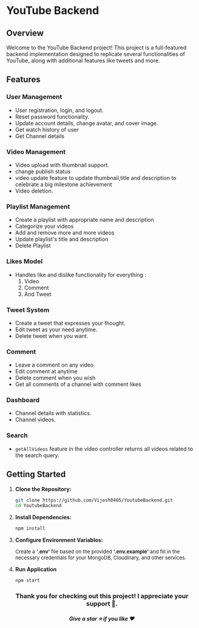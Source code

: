 # YouTube Backend

## Overview

Welcome to the YouTube Backend project! This project is a full-featured backend implementation designed to replicate several functionalities of YouTube, along with additional features like tweets and more.

## Features

### User Management

- User registration, login, and logout.
- Reset password functionality.
- Update account details, change avatar, and cover image.
- Get watch history of user 
- Get Channel details 

### Video Management

- Video upload with thumbnail support.
- change publish status
- video update feature to update thumbnail,title and description to celebrate a big milestone achievement
- Video deletion.
  
### Playlist Management
- Create a playlist with appropriate name and description
- Categorize your videos
- Add and remove more and more videos
- Update playlist's title and description
- Delete Playlist


### Likes Model

- Handles like and dislike functionality for everything :
  1. Video
  2. Comment 
  3. And Tweet

### Tweet System

- Create a tweet that expresses your thought.
- Edit tweet as your need anytime.
- Delete tweet when you want.

### Comment

- Leave a comment on any video.
- Edit comment at anytime 
- Delete comment when you wish
- Get all comments of a channel with comment likes

### Dashboard

- Channel details with statistics.
- Channel videos.

### Search

- `getAllVideos` feature in the video controller returns all videos related to the search query.

## Getting Started

1. **Clone the Repository:**

   ```bash
   git clone https://github.com/Vijesh0405/YoutubeBackend.git
   cd YoutubeBackend

2. **Install Dependencies:**
   ```bash
   npm install
3. **Configure Environment Variables:** 
   <p style="font-size:13px">
   Create a <strong>'.env'</strong> file based on the provided <strong>'.env.example'</strong> and fill in the necessary credentials for your MongoDB, Cloudinary, and other services.
   </p>

4. **Run Application**
   ```bash
   npm start
<h3 align="center">
  Thank you for checking out this project! I appreciate your support 🙏.
</h3>
<h5 align="center">
  Give a star ⭐ if you like ❤️
</h5>